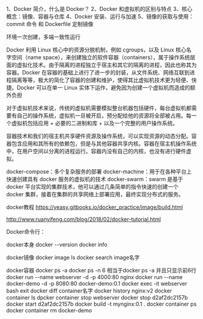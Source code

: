 1、Docker 简介，什么是 Docker？
2、Docker 和虚拟机的区别与特点
3、核心概念：镜像、容器与仓库
4、Docker 安装、运行与加速
5、镜像的获取与使用： commit 命令 和 Dockerfile 定制镜像




环境一次创建，多端一致性运行

Docker 利用 Linux 核心中的资源分脱机制，例如 cgroups，以及 Linux 核心名字空间（name space），来创建独立的软件容器（containers），属于操作系统层面的虚拟化技术。由于隔离的进程独立于宿主和其它的隔离的进程，因此也称其为容器。Docker 在容器的基础上进行了进一步的封装，从文件系统、网络互联到进程隔离等等，极大的简化了容器的创建和维护，使得其比虚拟机技术更为轻便、快捷。Docker 可以在单一 Linux 实体下运作，避免因为创建一个虚拟机而造成的额外负担


对于虚拟机技术来说，传统的虚拟机需要模拟整台机器包括硬件，每台虚拟机都需要有自己的操作系统，虚拟机一旦被开启，预分配给他的资源将全部被占用。每一个虚拟机包括应用 + 必要的二进制和库 + 以及一个完整的用户操作系统。

容器技术和我们的宿主机共享硬件资源及操作系统，可以实现资源的动态分配。容器包含应用和其所有的依赖包，但是与其他容器共享内核。容器在宿主机操作系统中，在用户空间以分离的进程运行。容器内没有自己的内核，也没有进行硬件虚拟。


docker-compose：多个复杂服务的部署
docker-machine：用于在各种平台上快速创建具有 docker 服务的虚拟机的技术
docker-swarm：swarm 是基于 docker 平台实现的集群技术，他可以通过几条简单的指令快速的创建一个 docker 集群，接着在集群的共享网络上部署应用，最终实现分布式的服务。




docker教程
https://yeasy.gitbooks.io/docker_practice/image/build.html




http://www.ruanyifeng.com/blog/2018/02/docker-tutorial.html














Docker命令行：


docker本身
docker --version
docker info



docker镜像
docker image ls
docker search image名字





docker容器
docker ps -a
docker ps -n 6   相当于docker ps -a 并且只显示前6行
docker run --name webserver -d -p 4000:80 nginx
docker run --name docker-demo -d -p 8080:80 docker-demo:0.1
docker exec -it webserver bash
exit
docker diff container名字
docker history nginx:v2
docker container ls
dpcker container stop webserver
docker stop d2af2dc2157b
docker start d2af2dc2157b
docker build -t mynginx:0.1 .
docker container ps
docker container rm docker-demo
















